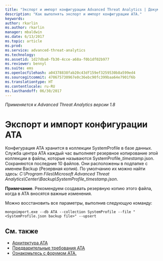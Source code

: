 ```yaml
---
title: "Экспорт и импорт конфигурации Advanced Threat Analytics | Документация Майкрософт"
description: "Как выполнять экспорт и импорт конфигурации ATA."
keywords: 
author: rkarlin
ms.author: rkarlin
manager: mbaldwin
ms.date: 6/13/2017
ms.topic: article
ms.prod: 
ms.service: advanced-threat-analytics
ms.technology: 
ms.assetid: 1d27dba8-fb30-4cce-a68a-f0b1df02b977
ms.reviewer: bennyl
ms.suite: ems
ms.openlocfilehash: a04378838fab20c43df159ef3259530b8a599ed4
ms.sourcegitcommit: 470675730967e0c36ebc90fc399baa64e7901f6b
ms.translationtype: HT
ms.contentlocale: ru-RU
ms.lasthandoff: 06/30/2017
---
```

*Применяется к Advanced Threat Analytics версии 1.8*



# Экспорт и импорт конфигурации ATA
<a id="export-and-import-the-ata-configuration" class="xliff"></a>
Конфигурация ATA хранится в коллекции SystemProfile в базе данных.
Служба центра АТА каждый час выполняет резервное копирование этой коллекции в файлы, которые называются SystemProfile_*timestamp*.json. Сохраняются последние 10 файлов.
Они расположены в подпапке с именем Backup (Резервная копия). По умолчанию их можно найти здесь: *C:\Program Files\Microsoft Advanced Threat Analytics\Center\Backup\SystemProfile_*timestamp*.json*. 

**Примечание**. Рекомендуем создавать резервную копию этого файла, когда в ATA вносятся важные изменения.

Можно восстановить все параметры, выполнив следующую команду:

`mongoimport.exe --db ATA --collection SystemProfile --file "<SystemProfile.json backup file>" --upsert`

## См. также
<a id="see-also" class="xliff"></a>
- [Архитектура ATA](ata-architecture.md)
- [Предварительные требования ATA](ata-prerequisites.md)
- [Ознакомьтесь с форумом ATA.](https://social.technet.microsoft.com/Forums/security/home?forum=mata)

